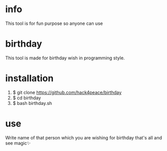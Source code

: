 # info
This tool is for fun purpose so anyone can use
# birthday 
This tool is made for birthday wish in programming style.
# installation 
1. $ git clone https://github.com/hack4peace/birthday
2. $ cd birthday
3. $ bash birthday.sh
# use
Write name of that person which you are wishing for birthday that's all 
and see magic✨
